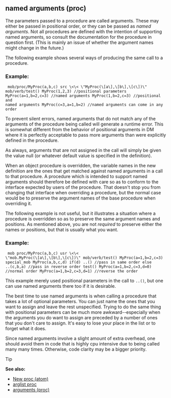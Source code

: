 ## named arguments (proc)


The parameters passed to a procedure are called arguments.
These may either be passed in positional order, or they can be passed as
*named arguments*. Not all procedures are defined with the intention of
supporting named arguments, so consult the documentation for the
procedure in question first. (This is mainly an issue of whether the
argument names might change in the future.) 

The following
example shows several ways of producing the same call to a procedure.
### Example:

```
 mob/proc/MyProc(a,b,c) src \<\< \"MyProc(\[a\],\[b\],\[c\])\"
mob/verb/test() MyProc(1,2,3) //positional parameters
MyProc(a=1,b=2,c=3) //named arguments MyProc(1,b=2,c=3) //positional and
named arguments MyProc(c=3,a=1,b=2) //named arguments can come in any
order 
```
 

To prevent silent errors, named arguments that
do not match any of the arguments of the procedure being called will
generate a runtime error. This is somewhat different from the behavior
of positional arguments in DM where it is perfectly acceptable to pass
more arguments than were explicitly defined in the procedure.


As always, arguments that are not assigned in the call will
simply be given the value null (or whatever default value is specified
in the definition). 

When an object procedure is overridden, the
variable names in the new definition are the ones that get matched
against named arguments in a call to that procedure. A procedure which
is intended to support named arguments should therefore be defined with
care so as to conform to the interface expected by users of the
procedure. That doesn\'t stop you from changing that interface when
overriding a procedure, but the normal case would be to preserve the
argument names of the base procedure when overriding it. 

The
following example is not useful, but it illustrates a situation where a
procedure is overridden so as to preserve the same argument names and
positions. As mentioned above, you are not *required* to preserve either
the names or positions, but that is usually what you want.
### Example:

```
 mob proc/MyProc(a,b,c) usr \<\<
\"mob.MyProc(\[a\],\[b\],\[c\])\" mob/verb/test() MyProc(a=1,b=2,c=3)
special_mob MyProc(a,b,c,d) if(d) ..() //pass in same order else
..(c,b,a) //pass in reverse order test() MyProc(a=1,b=2,c=3,d=0)
//normal order MyProc(a=1,b=2,c=3,d=1) //reverse the order 
```



This example merely used positional parameters in the call to
`..()`, but one can use named arguments there too if it is desirable.


The best time to use named arguments is when calling a
procedure that takes a lot of optional parameters. You can just name the
ones that you want to assign and leave the rest unspecified. Trying to
do the same thing with positional parameters can be much more
awkward--especially when the arguments you do want to assign are
preceded by a number of ones that you don\'t care to assign. It\'s easy
to lose your place in the list or to forget what it does. 

Since
named arguments involve a slight amount of extra overhead, one should
avoid them in code that is highly cpu intensive due to being called many
many times. Otherwise, code clarity may be a bigger priority.

> [!TIP] 
> **See also:**
> +   [New proc (atom)](/ref/atom/proc/New.md) 
> +   [arglist proc](/ref/proc/arglist.md) 
> +   [arguments (proc)](/ref/proc/arguments.md) 